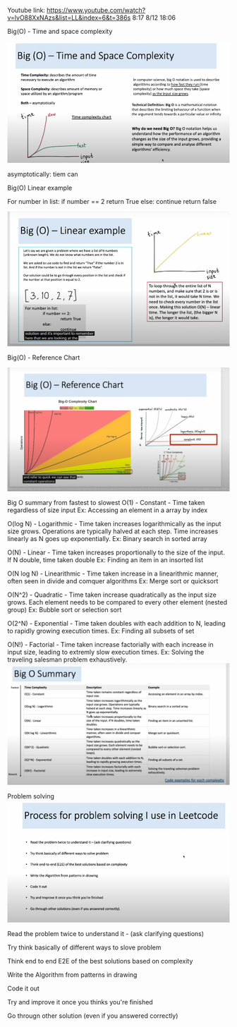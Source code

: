 Youtube link: https://www.youtube.com/watch?v=lvO88XxNAzs&list=LL&index=6&t=386s
8:17 8/12 18:06

Big(O) - Time and space complexity

![alt text](image.png)

asymptotically: tiem can

Big(O) Linear example

For number in list: 
    if number == 2
        return True
    else: 
        continue
return false

![alt text](image-1.png)

Big(O) - Reference Chart

![alt text](image-2.png)

Big O summary from fastest to slowest
O(1) - Constant - Time taken regardless of size input 
Ex: Accessing an element in a array by index

O(log N) - Logarithmic - Time taken increases logarithmically as the input size grows. Operations are typically halved at each step. Time increases linearly as N goes up exponentially. 
Ex: Binary search in sorted array


O(N) - Linear - Time taken increases proportionally to the size of the input. If N double, time taken double
Ex: Finding an item in an insorted list

O(N log N) - Linearithmic - Time taken increase in a linearithmic manner, often seen in divide and comquer algorithms
Ex: Merge sort or quicksort

O(N^2) - Quadratic - Time taken increase quadratically as the input size grows. Each element needs to be compared to every other element (nested group)
Ex: Bubble sort or selection sort

O(2^N) - Exponential - Time taken doubles with each addition to N, leading to rapidly growing execution times.
Ex: Finding all subsets of set

O(N!) - Factorial - Time taken increase factorially with each increase in input size, leading to extremly slow execution times.
Ex: Solving the traveling salesman problem exhaustively.
![alt text](image-3.png)

Problem solving
![alt text](image-4.png)

Read the problem twice to understand it - (ask clarifying questions)

Try think basically of different ways to slove problem

Think end to end E2E of the best solutions based on complexity

Write the Algorithm from patterns in drawing

Code it out

Try and improve it once you thinks you're finished

Go througn other solution (even if you answered correctly)

